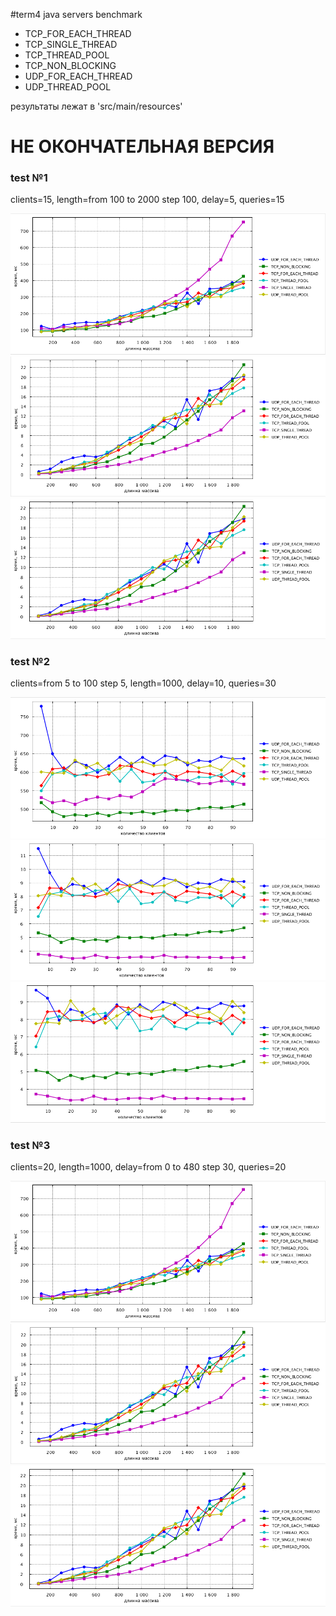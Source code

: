 #term4 java servers benchmark

* TCP_FOR_EACH_THREAD
* TCP_SINGLE_THREAD
* TCP_THREAD_POOL
* TCP_NON_BLOCKING
* UDP_FOR_EACH_THREAD
* UDP_THREAD_POOL

результаты лежат в 'src/main/resources'

# НЕ ОКОНЧАТЕЛЬНАЯ ВЕРСИЯ

### test №1
clients=15,
length=from 100 to 2000 step 100,
delay=5,
queries=15

![Граффик](src/main/resources/length/client_working_time.png "Граффик") <br />
![Граффик](src/main/resources/length/client_handling_time.png "Граффик") <br />
![Граффик](src/main/resources/length/request_handling_time.png "Граффик") <br />

### test №2
clients=from 5 to 100 step 5,
length=1000,
delay=10,
queries=30

![Граффик](src/main/resources/clients/client_working_time.png "Граффик") <br />
![Граффик](src/main/resources/clients/client_handling_time.png "Граффик") <br />
![Граффик](src/main/resources/clients/request_handling_time.png "Граффик") <br />

### test №3
clients=20,
length=1000,
delay=from 0 to 480 step 30,
queries=20

![Граффик](src/main/resources/delay/client_working_time.png "Граффик") <br />
![Граффик](src/main/resources/delay/client_handling_time.png "Граффик") <br />
![Граффик](src/main/resources/delay/request_handling_time.png "Граффик") <br />